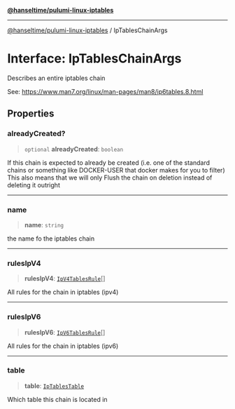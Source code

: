 [**@hanseltime/pulumi-linux-iptables**](../README.md)

***

[@hanseltime/pulumi-linux-iptables](../README.md) / IpTablesChainArgs

# Interface: IpTablesChainArgs

Describes an entire iptables chain

See: https://www.man7.org/linux/man-pages/man8/ip6tables.8.html

## Properties

### alreadyCreated?

> `optional` **alreadyCreated**: `boolean`

If this chain is expected to already be created (i.e. one of the standard chains or something like DOCKER-USER that docker makes for you to filter)
This also means that we will only Flush the chain on deletion instead of deleting it outright

***

### name

> **name**: `string`

the name fo the iptables chain

***

### rulesIpV4

> **rulesIpV4**: [`IpV4TablesRule`](IpV4TablesRule.md)[]

All rules for the chain in iptables (ipv4)

***

### rulesIpV6

> **rulesIpV6**: [`IpV6TablesRule`](IpV6TablesRule.md)[]

All rules for the chain in iptables (ipv6)

***

### table

> **table**: [`IpTablesTable`](../type-aliases/IpTablesTable.md)

Which table this chain is located in
